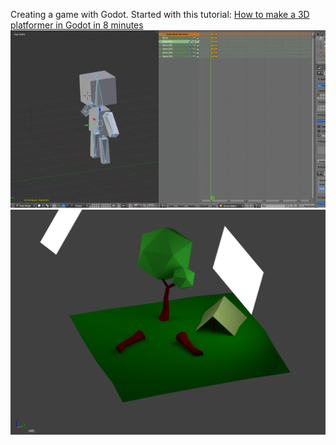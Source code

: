Creating a game with Godot. Started with this tutorial:
[How to make a 3D platformer in Godot in 8 minutes](https://www.youtube.com/watch?v=1I3z5ZpBOmc)
![Run Animation](media/run_anim.gif)
![Test Environment 1 Screenshot](media/testenv1.png)
